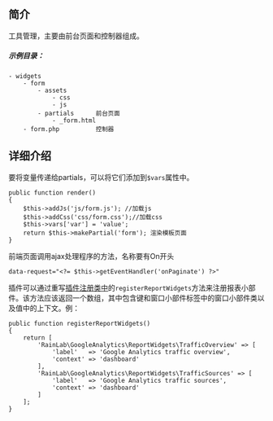 ## 简介

工具管理，主要由前台页面和控制器组成。

##### 示例目录：

```
- widgets
  	- form
  		- assets
  			- css
  			- js
  		- partials		前台页面
  			- _form.html
  	- form.php			控制器
```

## 详细介绍

要将变量传递给partials，可以将它们添加到`$vars`属性中。 

```
public function render()
{
    $this->addJs('js/form.js');	//加载js
    $this->addCss('css/form.css');//加载css
    $this->vars['var'] = 'value'; 
    return $this->makePartial('form'); 渲染模板页面
}
```

前端页面调用ajax处理程序的方法，名称要有On开头

```
data-request="<?= $this->getEventHandler('onPaginate') ?>"
```

插件可以通过重写[插件注册类中](http://octobercms.com/docs/plugin/registration#registration-file)的`registerReportWidgets`方法来注册报表小部件。该方法应该返回一个数组，其中包含键和窗口小部件标签中的窗口小部件类以及值中的上下文。例： 

```
public function registerReportWidgets()
{
    return [
        'RainLab\GoogleAnalytics\ReportWidgets\TrafficOverview' => [
            'label'   => 'Google Analytics traffic overview',
            'context' => 'dashboard'
        ],
        'RainLab\GoogleAnalytics\ReportWidgets\TrafficSources' => [
            'label'   => 'Google Analytics traffic sources',
            'context' => 'dashboard'
        ]
    ];
}
```

